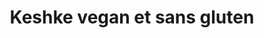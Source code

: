 ---
uuid: d16fc284-edec-4158-9a5a-2af89434f737
title: Keshke vegan et sans gluten
layout: recettes
type: entree
categories:
  - Accompagnement
  - Sauce
auteur: ça vaulx le détour
regime:
  - vegetarien
  - vegan
  - sans-lactose
  - sans-gluten
cuisson: Non
temperature: Froid
plate: 20
check: Oui
checkAlwaysOk: true
ingredients:
  legumes:
    - title: Oignon
      quantite: 300
      unit: grammes
  sec:
    - title: Noix
      quantite: 150
      unit: grammes
    - title: Semoule couscous sans gluten
      quantite: 700
      unit: grammes
  lof:
    - title: huile d'olive
      quantite: 40
      unit: ml
  epices:
    - title: Menthe séchée
      quantite: 25
      unit: grammes
  frais:
    - title: Yaourt de soja
      quantite: 1.5
      unit: Kg
preparation: >-
  



  Le lendemain, ajouter le reste du yaourt et des noix hâchées, mélanger.


  Au dernier moment, décorer avec un filet d'huile d'olive, et parsemer d'un peu de noix grossièrement hâchées et de menthe séchée.
preparation24h: >-
  La veille : hacher l'oignon finement et rincer abondamment la graine. 


  Les mélanger avec la moitié du yaourt, la menthe séchée et la moitié des noix hâchées.


  Saler au goût, laisser reposer au moins 5 heures au frais, filmé au contact.


  Obligatoirement 1 J avant
publishDate: 04-06-2024T17:00
---